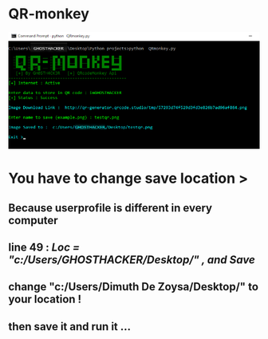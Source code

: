 <h1> QR-monkey </h1>

![screenshot](https://github.com/GH0STH4CKER/QR-monkey/blob/master/qrmonkeypython2.png?raw=true)

<h1> You have to change save location  > </h1>
<h2> Because userprofile is different in every computer </h2>
<h2> line 49 :<i> Loc = "c:/Users/GHOSTHACKER/Desktop/" , and Save </i></h2>
<h2> change "c:/Users/Dimuth De Zoysa/Desktop/" to your location !</h2>
<h2> then save it and run it ... <h2>
 
